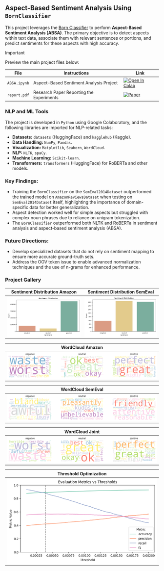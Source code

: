 ## Aspect-Based Sentiment Analysis Using `BornClassifier`

This project leverages the [Born Classifier](https://bornrule.eguidotti.com/) to perform **Aspect-Based Sentiment Analysis (ABSA)**. The primary objective is to detect aspects within text data, associate them with relevant sentences or portions, and predict sentiments for these aspects with high accuracy.


> [!IMPORTANT]
> Preview the main project files below:
> 
> | File | Instructions | Link |
> |------|--------------|------|
> | `ABSA.ipynb` | Aspect-Based Sentiment Analysis Project | [![Open In Colab](https://colab.research.google.com/assets/colab-badge.svg)](https://colab.research.google.com/github/tabaraei/aspect-based-sentiment-analysis/blob/main/ABSA.ipynb) |
> | `report.pdf` | Research Paper Reporting the Experiments | [![Paper](https://img.shields.io/badge/Paper-PDF-red)](https://github.com/tabaraei/aspect-based-sentiment-analysis/blob/main/latex/report.pdf) |

### NLP and ML Tools

The project is developed in `Python` using Google Colaboratory, and the following libraries are imported for NLP-related tasks:

- **Datasets:** `datasets` (HuggingFace) and `kagglehub` (Kaggle).
- **Data Handling:** `NumPy`, `Pandas`.
- **Visualization:** `Matplotlib`, `Seaborn`, `WordCloud`.
- **NLP:** `NLTK`, `spaCy`.
- **Machine Learning:** `Scikit-learn`.
- **Transformers:** `transformers` (HuggingFace) for RoBERTa and other models.


### Key Findings:

- Training the `BornClassifier` on the `SemEval2014Dataset` outperformed the trained model on `AmazonReviewsDataset` when testing on `SemEval2014Dataset` itself, highlighting the importance of domain-specific data for better generalization.
- Aspect detection worked well for simple aspects but struggled with complex noun phrases due to reliance on unigram tokenization.
- The `BornClassifier` outperformed both NLTK and RoBERTa in sentiment analysis and aspect-based sentiment analysis (ABSA).

### Future Directions:
- Develop specialized datasets that do not rely on sentiment mapping to ensure more accurate ground-truth sets.
- Address the OOV token issue to enable advanced normalization techniques and the use of n-grams for enhanced performance.


### Project Gallery

| Sentiment Distribution Amazon | Sentiment Distribution SemEval |
| --- | --- |
| ![chatbot](latex/images/dist_amazon.png) | ![quiz](latex/images/dist_semeval.png) |

| WordCloud Amazon |
| ----- |
| ![audio](latex/images/wordcloud_amazon.png) |

| WordCloud SemEval |
| ----- |
| ![YouTube](latex/images/wordcloud_semeval.png) |

| WordCloud Joint |
| ----- |
| ![video](latex/images/wordcloud_joint.png) |

| Threshold Optimization |
| ----- |
| ![image](latex/images/threshold_optimization.png) |
